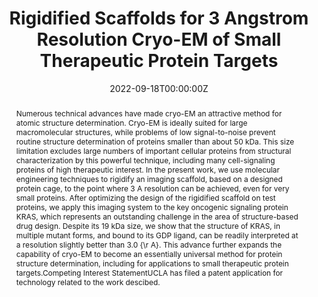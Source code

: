 ---
title: "Rigidified Scaffolds for 3 Angstrom Resolution Cryo-EM of Small Therapeutic Protein Targets"
authors:
- admin
- Kyle Meador
- Mark A. Arbing
- Michael R. Sawaya
- Morgan Gee
- Duilio Cascio
- Emma Gleave 
- Judit E. Debreczeni
- Jason Breed
- Chris Phillips
- Todd O. Yeates
date: "2022-09-18T00:00:00Z"
doi: ""

# Schedule page publish date (NOT publication's date).
publishDate: "2017-01-01T00:00:00Z"

# Publication type.
# Legend: 0 = Uncategorized; 1 = Conference paper; 2 = Journal article;
# 3 = Preprint / Working Paper; 4 = Report; 5 = Book; 6 = Book section;
# 7 = Thesis; 8 = Patent
publication_types: ["3"]

# Publication name and optional abbreviated publication name.
publication: "*BioRxiv*"
publication_short: ""

abstract: Numerous technical advances have made cryo-EM an attractive method for atomic structure determination. Cryo-EM is ideally suited for large macromolecular structures, while problems of low signal-to-noise prevent routine structure determination of proteins smaller than about 50 kDa. This size limitation excludes large numbers of important cellular proteins from structural characterization by this powerful technique, including many cell-signaling proteins of high therapeutic interest. In the present work, we use molecular engineering techniques to rigidify an imaging scaffold, based on a designed protein cage, to the point where 3 A resolution can be achieved, even for very small proteins. After optimizing the design of the rigidified scaffold on test proteins, we apply this imaging system to the key oncogenic signaling protein KRAS, which represents an outstanding challenge in the area of structure-based drug design. Despite its 19 kDa size, we show that the structure of KRAS, in multiple mutant forms, and bound to its GDP ligand, can be readily interpreted at a resolution slightly better than 3.0 {\r A}. This advance further expands the capability of cryo-EM to become an essentially universal method for protein structure determination, including for applications to small therapeutic protein targets.Competing Interest StatementUCLA has filed a patent application for technology related to the work descibed.

# Summary. An optional shortened abstract.
summary: We use molecular engineering techniques to rigidify an imaging scaffold, based on a designed protein cage, to the point where 3 A resolution can be achieved with cryo-EM, even for very small proteins.

tags:
- Source Themes
featured: false

links:
- name: BioRxiv
  url: https://www.biorxiv.org/content/early/2022/09/18/2022.09.18.508009
url_pdf: https://www.biorxiv.org/content/early/2022/09/18/2022.09.18.508009.full.pdf
url_code:
url_dataset: 
url_poster: 
url_project:
url_slides:
url_source: 
url_video: 

# Featured image
# To use, add an image named `featured.jpg/png` to your page's folder. 
image:
  caption: ''
  focal_point: ""
  preview_only: false

# Associated Projects (optional).
#   Associate this publication with one or more of your projects.
#   Simply enter your project's folder or file name without extension.
#   E.g. `internal-project` references `content/project/internal-project/index.md`.
#   Otherwise, set `projects: []`.
projects:
- internal-project

# Slides (optional).
#   Associate this publication with Markdown slides.
#   Simply enter your slide deck's filename without extension.
#   E.g. `slides: "example"` references `content/slides/example/index.md`.
#   Otherwise, set `slides: ""`.
slides: 
---